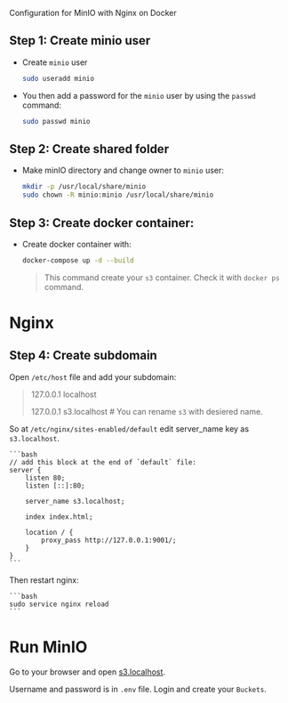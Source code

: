 Configuration for MinIO with Nginx on Docker 

## Step 1: Create minio user
- Create `minio` user
    ```bash
    sudo useradd minio
    ```

- You then add a password for the `minio` user by using the `passwd` command:

    ```bash
    sudo passwd minio
    ```
## Step 2: Create shared folder
- Make minIO directory and change owner to `minio` user:


    ```bash
    mkdir -p /usr/local/share/minio
    sudo chown -R minio:minio /usr/local/share/minio
    ```
## Step 3: Create docker container:
- Create docker container with:

    ```bash
    docker-compose up -d --build
    ```
    > This command create your `s3` container. Check it with `docker ps` command.


# Nginx
## Step 4: Create subdomain
Open `/etc/host` file and add your subdomain:
> 127.0.0.1       localhost 
>
> 127.0.0.1       s3.localhost # You can rename `s3` with desiered name.

So at `/etc/nginx/sites-enabled/default` edit server_name key as `s3.localhost`.

    ```bash
    // add this block at the end of `default` file:
    server {
        listen 80;
        listen [::]:80;

        server_name s3.localhost;

        index index.html;

        location / {
            proxy_pass http://127.0.0.1:9001/;
        }
    }
    ```

Then restart nginx:

    ```bash
    sudo service nginx reload
    ```

 # Run MinIO
 Go to your browser and open [s3.localhost](http://s3.localhost).

 Username and password is in `.env` file. Login and create your `Buckets`.

